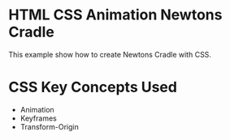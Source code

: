 # HTML CSS Animation Newtons Cradle

This example show how to create Newtons Cradle with CSS.

# CSS Key Concepts Used

* Animation
* Keyframes
* Transform-Origin